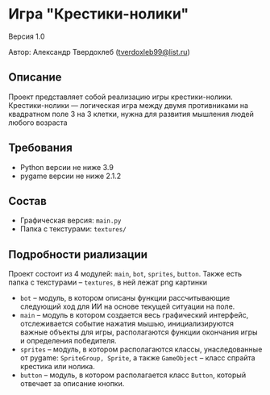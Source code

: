 # Игра "Крестики-нолики"
Версия 1.0

Автор: Александр Твердохлеб (tverdoxleb99@list.ru)


## Описание
Проект представляет собой реализацию игры крестики-нолики.
Крестики-нолики — логическая игра между двумя противниками на квадратном поле 3 на 3 клетки, нужна для развития мышления людей любого возраста

## Требования
* Python версии не ниже 3.9 
* pygame версии не ниже 2.1.2

## Состав
* Графическая версия: `main.py`
* Папка с текстурами: `textures/`

## Подробности риализации
Проект состоит из 4 модулей: `main`, `bot`, `sprites`, `button`.
Также есть папка с текстурами – `textures`, в ней лежат png картинки
* `bot` – модуль, в котором описаны функции рассчитывающие следующий ход для ИИ на основе текущей ситуации на поле. 
* `main` – модуль в котором создается весь графический интерфейс, отслеживается событие нажатия мышью, инициализируются важные объекты для игры, располагаются функции окончания игры и определения победителя.
* `sprites` – модуль, в котором располагаются классы, унаследованные от pygame: `SpriteGroup, Sprite`, а также `GameObject` – класс спрайта крестика или нолика.
* `button` – модуль, в котором располагается класс `Button`, который отвечает за описание кнопки.
